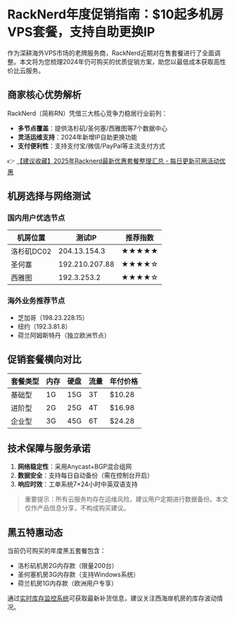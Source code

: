 # RackNerd年度促销指南：$10起多机房VPS套餐，支持自助更换IP

作为深耕海外VPS市场的老牌服务商，RackNerd近期对在售套餐进行了全面调整。本文将为您梳理2024年仍可购买的优质促销方案，助您以最低成本获取高性价比云服务。

## 商家核心优势解析
RackNerd（简称RN）凭借三大核心竞争力稳居行业前列：
- **多节点覆盖**：提供洛杉矶/圣何塞/西雅图等7个数据中心
- **灵活运维支持**：2024年新增IP自助更换功能
- **支付便利性**：支持支付宝/微信/PayPal等主流支付方式

👉 [【建议收藏】2025年Racknerd最新优惠套餐整理汇总 - 每日更新可用活动优惠](https://bit.ly/Rack_Nerd)

## 机房选择与网络测试
### 国内用户优选节点
| 机房位置   | 测试IP           | 推荐指数 |
|------------|------------------|----------|
| 洛杉矶DC02 | 204.13.154.3     | ★★★★★    |
| 圣何塞     | 192.210.207.88   | ★★★★☆    |
| 西雅图     | 192.3.253.2      | ★★★★☆    |

### 海外业务推荐节点
- 芝加哥（198.23.228.15）
- 纽约（192.3.81.8）
- 荷兰阿姆斯特丹（独立欧洲节点）

## 促销套餐横向对比
| 套餐类型   | 内存 | 硬盘 | 流量 | 年付价格 |
|------------|------|------|------|----------|
| 基础型     | 1G   | 15G  | 3T   | $10.28   |
| 进阶型     | 2G   | 25G  | 4T   | $16.98   |
| 企业型     | 3G   | 45G  | 6T   | $24.28   |

## 技术保障与服务承诺
1. **网络稳定性**：采用Anycast+BGP混合组网
2. **数据安全**：支持每日自动备份（需在控制台开启）
3. **响应时效**：工单系统7×24小时中英双语支持

> 重要提示：所有云服务均存在运维风险，建议用户定期进行数据备份。本文仅作产品信息分享，不构成购买建议。

## 黑五特惠动态
当前仍可购买的年度黑五套餐包含：
- 洛杉矶机房2G内存款（限量200台）
- 圣何塞机房3G内存款（支持Windows系统）
- 荷兰机房1G内存款（欧洲用户专享）

通过[实时库存监控系统](https://bit.ly/Rack_Nerd)可获取最新补货信息，建议关注西海岸机房的库存波动情况。